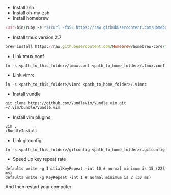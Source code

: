 * Install zsh
* Install oh-my-zsh
* Install homebrew
```ruby
/usr/bin/ruby -e "$(curl -fsSL https://raw.githubusercontent.com/Homebrew/install/master/install)"
```
* Install tmux version 2.7
```ruby
brew install https://raw.githubusercontent.com/Homebrew/homebrew-core/fa3ad100115bf74f823e802fd1cde173b8d1f95d/Formula/tmux.rb
```
* Link tmux.conf
```
ln -s <path_to_this_folder>/tmux.conf <path_to_home_folder>/.tmux.conf
```
* Link vimrc
```
ln -s <path_to_this_folder>/vimrc <path_to_home_folder>/.vimrc
```
* Install vundle
```
git clone https://github.com/VundleVim/Vundle.vim.git ~/.vim/bundle/Vundle.vim
```
* Install vim plugins
```
vim .
:BundleInstall
```
* Link gitconfig
```
ln -s <path_to_this_folder>/gitconfig <path_to_home_folder>/.gitconfig
```
* Speed up key repeat rate
```
defaults write -g InitialKeyRepeat -int 10 # normal minimum is 15 (225 ms)
defaults write -g KeyRepeat -int 1 # normal minimum is 2 (30 ms)
```
And then restart your computer

